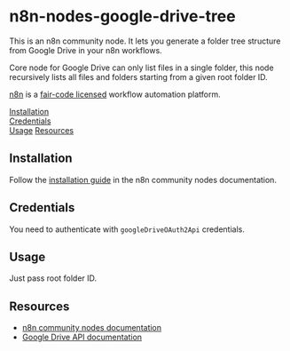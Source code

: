 # n8n-nodes-google-drive-tree

This is an n8n community node. It lets you generate a folder tree structure from Google Drive in your n8n workflows.

Core node for Google Drive can only list files in a single folder, this node recursively lists all files and folders starting from a given root folder ID.

[n8n](https://n8n.io/) is a [fair-code licensed](https://docs.n8n.io/reference/license/) workflow automation platform.

[Installation](#installation)  
[Credentials](#credentials)  
[Usage](#usage)
[Resources](#resources)  

## Installation

Follow the [installation guide](https://docs.n8n.io/integrations/community-nodes/installation/) in the n8n community nodes documentation.

## Credentials

You need to authenticate with `googleDriveOAuth2Api` credentials.

## Usage

Just pass root folder ID.

## Resources

* [n8n community nodes documentation](https://docs.n8n.io/integrations/#community-nodes)
* [Google Drive API documentation](https://developers.google.com/drive)



